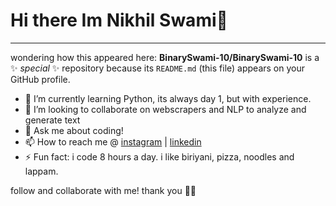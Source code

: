 # Hi there Im Nikhil Swami👋
--------------
wondering how this appeared here:
**BinarySwami-10/BinarySwami-10** is a ✨ _special_ ✨ repository because its `README.md` (this file) appears on your GitHub profile.

- 🌱 I’m currently learning Python, its always day 1, but with experience.
- 👯 I’m looking to collaborate on webscrapers and NLP to analyze and generate text
- 💬 Ask me about coding!
- 📫 How to reach me @ [instagram](https://www.instagram.com/_nikhil_swami_/) | [linkedin](https://www.linkedin.com/in/nikhilswamiofficial/)
- ⚡ Fun fact: i code 8 hours a day. i like biriyani, pizza, noodles and lappam.

follow and collaborate with me! thank you 🎂🍰
